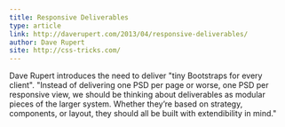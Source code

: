 ```yaml
---
title: Responsive Deliverables
type: article
link: http://daverupert.com/2013/04/responsive-deliverables/
author: Dave Rupert
site: http://css-tricks.com/
---
```


Dave Rupert introduces the need to deliver "tiny Bootstraps for every client". "Instead of delivering one PSD per page or worse, one PSD per responsive view, we should be thinking about deliverables as modular pieces of the larger system. Whether they’re based on strategy, components, or layout, they should all be built with extendibility in mind."
